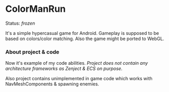 # ColorManRun

Status: *frozen*

It's a simple hypercasual game for Android. Gameplay is supposed to be based on colors/color matching.
Also the game might be ported to WebGL.

### About project & code
Now it's example of my code abilities.
*Project does not contain any architecture frameworks as Zenject & ECS on purpose.*

Also project contains unimplemented in game code which works with NavMeshComponents & spawning enemies.
